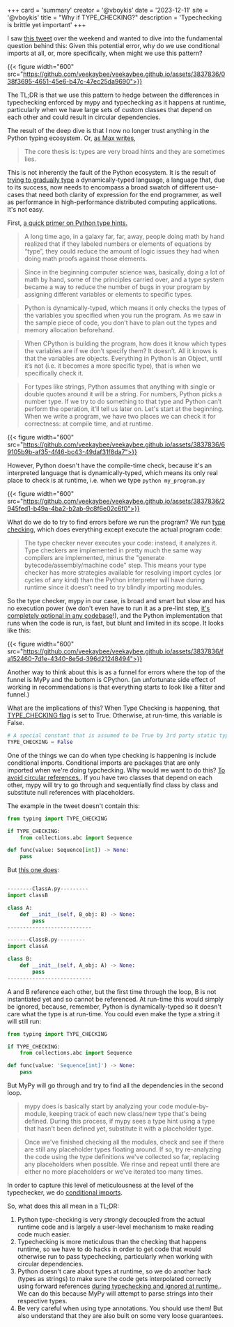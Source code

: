 +++
card = 'summary'
creator = '@vboykis'
date = '2023-12-11'
site = '@vboykis'
title = "Why if TYPE_CHECKING?"
description = 'Typechecking is brittle yet important'
+++

I saw [this tweet](https://twitter.com/charliermarsh/status/1733865143694487769) over the weekend and wanted to dive into the fundamental question behind this: Given this potential error, why do we use conditional imports at all, or, more specifically, when might we use this pattern? 

{{< figure  width="600" src="https://github.com/veekaybee/veekaybee.github.io/assets/3837836/038f3695-4651-45e6-b47c-47ec25da9690">}}

The TL;DR is that we use this pattern to hedge between the differences in typechecking enforced by mypy and typechecking as it happens at runtime, particularly when we have large sets of custom classes that depend on each other and could result in circular dependencies. 

The result of the deep dive is that I now no longer trust anything in the Python typing ecosystem. Or, [as Max writes](https://bernsteinbear.com/blog/typed-python/), 

> The core thesis is: types are very broad hints and they are sometimes lies.

This is not inherently the fault of the Python ecosystem. It is the result of [trying to gradually type](https://wphomes.soic.indiana.edu/jsiek/what-is-gradual-typing/) a dynamically-typed language, a language that, due to its success, now needs to encompass a broad swatch of different use-cases that need both clarity of expression for the end programmer, as well as performance in high-performance distributed computing applications. It's not easy. 

First, [a quick primer on Python type hints.](https://vickiboykis.com/2019/07/08/a-deep-dive-on-python-type-hints/)

 > A long time ago, in a galaxy far, far, away, people doing math by hand realized that if they labeled numbers or elements of equations by “type”, they could reduce the amount of logic issues they had when doing math proofs against those elements.

  > Since in the beginning computer science was, basically, doing a lot of math by hand, some of the principles carried over, and a type system became a way to reduce the number of bugs in your program by assigning different variables or elements to specific types.

> Python is dynamically-typed, which means it only checks the types of the variables you specified when you run the program. As we saw in the sample piece of code, you don’t have to plan out the types and memory allocation beforehand.

> When CPython is building the program, how does it know which types the variables are if we don’t specify them? It doesn’t. All it knows is that the variables are objects. Everything in Python is an Object, until it’s not (i.e. it becomes a more specific type), that is when we specifically check it.

> For types like strings, Python assumes that anything with single or double quotes around it will be a string. For numbers, Python picks a number type. If we try to do something to that type and Python can’t perform the operation, it’ll tell us later on.
Let's start at the beginning. When we write a program, we have two places we can check it for correctness: at compile time, and at runtime. 

{{< figure  width="600" src="https://github.com/veekaybee/veekaybee.github.io/assets/3837836/69105b9b-af35-4f46-bc43-49daf31f8da7">}}

However, Python doesn't have the compile-time check, because it's an interpreted language that is dynamically-typed, which means its only real place to check is at runtime, i.e. when we type `python my_program.py`

{{< figure  width="600" src="https://github.com/veekaybee/veekaybee.github.io/assets/3837836/2945fed1-b49a-4ba2-b2ab-9c8f6e02c6f0">}}

What do we do to try to find errors before we run the program? We run [type checking](https://stackoverflow.com/a/61548894), which does everything except execute the actual program code: 

> The type checker never executes your code: instead, it analyzes it. Type checkers are implemented in pretty much the same way compilers are implemented, minus the "generate bytecode/assembly/machine code" step. This means your type checker has more strategies available for resolving import cycles (or cycles of any kind) than the Python interpreter will have during runtime since it doesn't need to try blindly importing modules.

So the type checker, mypy in our case, is broad and smart but slow and has no execution power (we don't even have to run it as a pre-lint step, [it's completely optional in any codebase](https://mypy-lang.org/)!), and the Python implementation that runs when the code is run, is fast, but blunt and limited in its scope. It looks like this: 

{{< figure  width="600" src="https://github.com/veekaybee/veekaybee.github.io/assets/3837836/fa152460-7d1e-4340-8e5d-396d21248494">}}

Another way to think about this is as a funnel for errors where the top of the funnel is MyPy and the bottom is CPython. (an unfortunate side effect of working in recommendations is that everything starts to look like a filter and funnel.)

What are the implications of this? When Type Checking is happening, that [TYPE_CHECKING flag](https://docs.python.org/3/library/typing.html#constant) is set to True. Otherwise, at run-time, this variable is False. 

```python
# A special constant that is assumed to be True by 3rd party static type checkers. It is False at runtime.
TYPE_CHECKING = False
```

One of the things we can do when type checking is happening is include conditional imports. Conditional imports are packages that are only imported when we're doing typchecking. Why would we want to do this? [To avoid circular references.](https://stackoverflow.com/questions/61545580/how-does-mypy-use-typing-type-checking-to-resolve-the-circular-import-annotation). If you have two classes that depend on each other, mypy will try to go through and sequentially find class by class and substitute null references with placeholders. 

The example in the tweet doesn't contain this:  

```python
from typing import TYPE_CHECKING

if TYPE_CHECKING:
    from collections.abc import Sequence

def func(value: Sequence[int]) -> None:
    pass

```

But [this one does](https://github.com/python/mypy/issues/4440): 

```python

--------ClassA.py---------
import classB

class A:
    def __init__(self, B_obj: B) -> None:
        pass
---------------------------

-------ClassB.py---------
import classA

class B:
    def __init__(self, A_obj: A) -> None:
        pass
---------------------------
```

A and B reference each other, but the first time through the loop, B is not instantiated yet and so cannot be referenced. At run-time this would simply be ignored, because, remember, Python is dynamically-typed so it doesn't care what the type is at run-time. You could even make the type a string it will still run: 

```python
from typing import TYPE_CHECKING

if TYPE_CHECKING:
    from collections.abc import Sequence

def func(value: 'Sequence[int]') -> None:
    pass
```

But MyPy will go through and try to find all the dependencies in the second loop. 

> mypy does is basically start by analyzing your code module-by-module, keeping track of each new class/new type that's being defined. During this process, if mypy sees a type hint using a type that hasn't been defined yet, substitute it with a placeholder type.

> Once we've finished checking all the modules, check and see if there are still any placeholder types floating around. If so, try re-analyzing the code using the type definitions we've collected so far, replacing any placeholders when possible. We rinse and repeat until there are either no more placeholders or we've iterated too many times.

In order to capture this level of meticulousness at the level of the typechecker, we do [conditional imports](https://www.stefaanlippens.net/circular-imports-type-hints-python.html).

So, what does this all mean in a TL;DR: 

1. Python type-checking is very strongly decoupled from the actual runtime code and is largely a user-level mechanism to make reading code much easier.
2. Typechecking is more meticulous than the checking that happens runtime, so we have to do hacks in order to get code that would otherwise run to pass typechecking, particularly when working with circular dependencies. 
3. Python doesn't care about types at runtime, so we do another hack (types as strings) to make sure the code gets interpolated correctly using forward references [during typechecking and ignored at runtime.](https://peps.python.org/pep-0484/#forward-references). We can do this because MyPy will attempt to parse strings into their respective types. 
4. Be very careful when using type annotations. You should use them! But also understand that they are also built on some very loose guarantees.  












